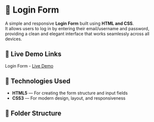 
# 🌟 Login Form
A simple and responsive **Login Form** built using **HTML and CSS**.  
It allows users to log in by entering their email/username and password, providing a clean and elegant interface that works seamlessly across all devices.

## 🔗 Live Demo Links
Login Form - [Live Demo](https://prakruthi-g-h.github.io/HTML-AND-CSS-MINI-PROJECTS/Login-Form)

## 🔧 Technologies Used

- **HTML5** — For creating the form structure and input fields
- **CSS3** — For modern design, layout, and responsiveness

## 📁 Folder Structure
